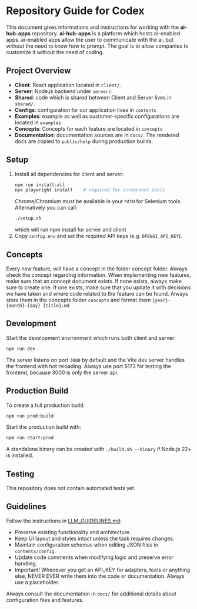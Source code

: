 # Repository Guide for Codex

This document gives informations and instructions for working with the **ai-hub-apps** repository. **ai-hub-apps** is a platform which hosts ai-enabled apps. ai-enabled apps allow the user to communicate with the ai, but without the need to know how to prompt. The goal is to allow companies to customize it without the need of coding.

## Project Overview
- **Client**: React application located in `client/`.
- **Server**: Node.js backend under `server/`.
- **Shared**: code which is shared between Client and Server lives in `shared/`.
- **Configs**: configuration for our application lives in `contents`
- **Examples**: example as well as customer-specific configurations are located in `examples`
- **Concepts**: Concepts for each feature are located in `concepts`
- **Documentation**: documentation sources  are in `docs/`. The rendered docs are copied to `public/help` during production builds.

## Setup
1. Install all dependencies for client and server:
   ```bash
   npm run install:all
   npx playwright install    # required for screenshot tools
   ```
   Chrome/Chromium must be available in your `PATH` for Selenium tools.
   Alternatively you can call:
   ```bash
   ./setup.sh
   ```
   which will run npm install for server and client
3. Copy `config.env` and set the required API keys (e.g. `OPENAI_API_KEY`).

## Concepts
Every new feature, will have a concept in the folder concept folder. Always check the concept regarding information. When implementing new features, make sure that an concept document exists. If none exists, always make sure to create one.
If one exists, make sure that you update it with decisions we have taken and where code related to the feature can be found.
Always store them in the concepts folder `concepts` and format them `{year}-{month}-{day} {title}.md`

## Development
Start the development environment which runs both client and server:
```bash
npm run dev
```
The server listens on port `3000` by default and the Vite dev server handles the frontend with hot reloading.
Always use port 5173 for testing the frontend, because 3000 is only the server api.

## Production Build
To create a full production build:
```bash
npm run prod:build
```
Start the production build with:
```bash
npm run start:prod
```
A standalone binary can be created with `./build.sh --binary` if Node.js 22+ is installed.

## Testing
This repository does not contain automated tests yet.

## Guidelines
Follow the instructions in [LLM_GUIDELINES.md](LLM_GUIDELINES.md):
- Preserve existing functionality and architecture.
- Keep UI layout and styles intact unless the task requires changes.
- Maintain configuration schemas when editing JSON files in `contents/config`.
- Update code comments when modifying logic and preserve error handling.
- Important! Whenever you get an API_KEY for adapters, tools or anything else, NEVER EVER write them into the code or documentation. Always use a placeholder.

Always consult the documentation in `docs/` for additional details about configuration files and features.
